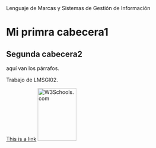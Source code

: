 <!DOCTYPE html>
<html>
<head>
<title>LMSGI02</title>
<head>Lenguaje de Marcas y Sistemas de Gestión de Información</head>
<body>
  <h1>Mi primra cabecera1</h1>
  <h2>Segunda cabecera2</h1>
  <p>aquí van los párrafos.</p>
  <p>Trabajo de LMSGI02.</p>
 <a href="https://github.com/AlexJV/LMSG02">This is a link</a> 
 <img src="w3schools.jpg" alt="W3Schools.com" width="104" height="142"> 
</body>
</html>
